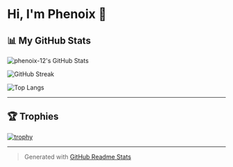 # Hi, I'm Phenoix 👋
<!--
Welcome to my GitHub profile! I'm passionate about technology, open source, and collaborating with developers worldwide.

---

## 👀 About Me

- 🔭 I’m currently working on open source projects and personal learning.
- 🌱 I’m always learning new things, especially in programming and tech.
- 💬 Ask me about Python, JavaScript, or anything related to coding!
- 💞️ I’m looking to collaborate on interesting projects here and across social media.
- 📫 How to reach me: [@phenoix-12](https://github.com/phenoix-12)
- 😄 Pronouns: [She]
- ⚡ Fun fact: [Share a fun fact about yourself!]

---
-->

## 📊 My GitHub Stats

![phenoix-12's GitHub Stats](https://github-readme-stats.vercel.app/api?username=phenoix-12&show_icons=true&count_private=true&hide_title=false&hide_rank=false&card_width=400&theme=dark)

![GitHub Streak](https://streak-stats.demolab.com?user=phenoix-12&theme=dark&hide_border=true)

![Top Langs](https://github-readme-stats.vercel.app/api/top-langs/?username=phenoix-12&layout=compact&theme=dark)

---

## 🏆 Trophies

[![trophy](https://github-profile-trophy.vercel.app/?username=phenoix-12&theme=darkhub&row=1&column=6)](https://github.com/ryo-ma/github-profile-trophy)

---

> Generated with [GitHub Readme Stats](https://github.com/anuraghazra/github-readme-stats)

<!--
phenoix-12/phenoix-12 is a ✨ special ✨ repository because its `README.md` (this file) appears on your GitHub profile.
You can click the Preview link to take a look at your changes.
-->
